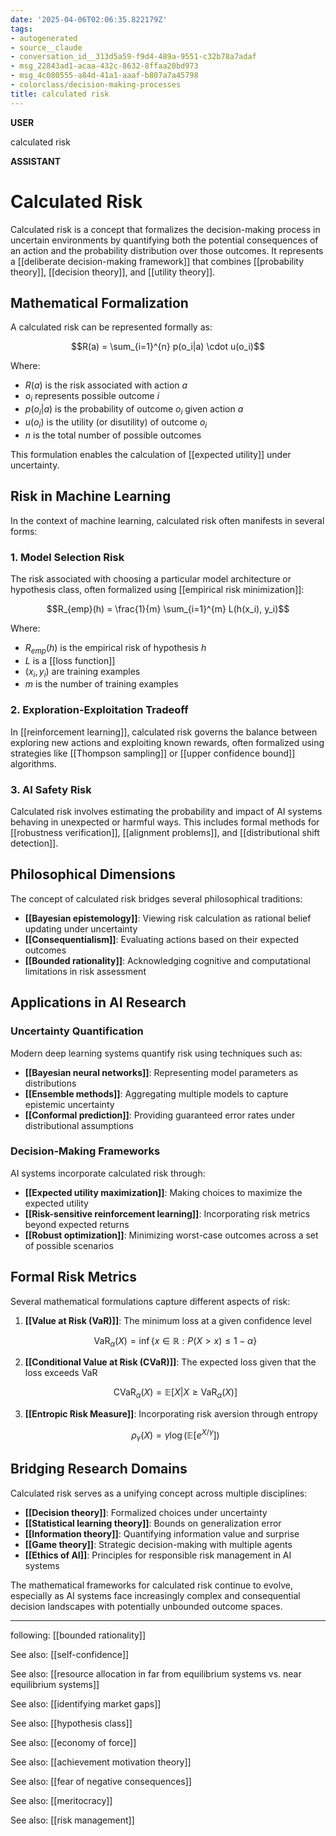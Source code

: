 ```yaml
---
date: '2025-04-06T02:06:35.822179Z'
tags:
- autogenerated
- source__claude
- conversation_id__313d5a59-f9d4-489a-9551-c32b78a7adaf
- msg_22843ad1-acaa-432c-8632-8ffaa20bd973
- msg_4c080555-a84d-41a1-aaaf-b807a7a45798
- colorclass/decision-making-processes
title: calculated risk
---
```


**USER**

calculated risk


**ASSISTANT**

# Calculated Risk

Calculated risk is a concept that formalizes the decision-making process in uncertain environments by quantifying both the potential consequences of an action and the probability distribution over those outcomes. It represents a [[deliberate decision-making framework]] that combines [[probability theory]], [[decision theory]], and [[utility theory]].

## Mathematical Formalization

A calculated risk can be represented formally as:

$$R(a) = \sum_{i=1}^{n} p(o_i|a) \cdot u(o_i)$$

Where:
- $R(a)$ is the risk associated with action $a$
- $o_i$ represents possible outcome $i$
- $p(o_i|a)$ is the probability of outcome $o_i$ given action $a$
- $u(o_i)$ is the utility (or disutility) of outcome $o_i$
- $n$ is the total number of possible outcomes

This formulation enables the calculation of [[expected utility]] under uncertainty.

## Risk in Machine Learning

In the context of machine learning, calculated risk often manifests in several forms:

### 1. Model Selection Risk

The risk associated with choosing a particular model architecture or hypothesis class, often formalized using [[empirical risk minimization]]:

$$R_{emp}(h) = \frac{1}{m} \sum_{i=1}^{m} L(h(x_i), y_i)$$

Where:
- $R_{emp}(h)$ is the empirical risk of hypothesis $h$
- $L$ is a [[loss function]]
- $(x_i, y_i)$ are training examples
- $m$ is the number of training examples

### 2. Exploration-Exploitation Tradeoff

In [[reinforcement learning]], calculated risk governs the balance between exploring new actions and exploiting known rewards, often formalized using strategies like [[Thompson sampling]] or [[upper confidence bound]] algorithms.

### 3. AI Safety Risk

Calculated risk involves estimating the probability and impact of AI systems behaving in unexpected or harmful ways. This includes formal methods for [[robustness verification]], [[alignment problems]], and [[distributional shift detection]].

## Philosophical Dimensions

The concept of calculated risk bridges several philosophical traditions:

- **[[Bayesian epistemology]]**: Viewing risk calculation as rational belief updating under uncertainty
- **[[Consequentialism]]**: Evaluating actions based on their expected outcomes
- **[[Bounded rationality]]**: Acknowledging cognitive and computational limitations in risk assessment

## Applications in AI Research

### Uncertainty Quantification

Modern deep learning systems quantify risk using techniques such as:

- **[[Bayesian neural networks]]**: Representing model parameters as distributions
- **[[Ensemble methods]]**: Aggregating multiple models to capture epistemic uncertainty
- **[[Conformal prediction]]**: Providing guaranteed error rates under distributional assumptions

### Decision-Making Frameworks

AI systems incorporate calculated risk through:

- **[[Expected utility maximization]]**: Making choices to maximize the expected utility
- **[[Risk-sensitive reinforcement learning]]**: Incorporating risk metrics beyond expected returns
- **[[Robust optimization]]**: Minimizing worst-case outcomes across a set of possible scenarios

## Formal Risk Metrics

Several mathematical formulations capture different aspects of risk:

1. **[[Value at Risk (VaR)]]**: The minimum loss at a given confidence level
   
   $$\text{VaR}_\alpha(X) = \inf\{x \in \mathbb{R} : P(X > x) \leq 1-\alpha\}$$

2. **[[Conditional Value at Risk (CVaR)]]**: The expected loss given that the loss exceeds VaR
   
   $$\text{CVaR}_\alpha(X) = \mathbb{E}[X | X \geq \text{VaR}_\alpha(X)]$$

3. **[[Entropic Risk Measure]]**: Incorporating risk aversion through entropy
   
   $$\rho_\gamma(X) = \gamma \log(\mathbb{E}[e^{X/\gamma}])$$

## Bridging Research Domains

Calculated risk serves as a unifying concept across multiple disciplines:

- **[[Decision theory]]**: Formalized choices under uncertainty
- **[[Statistical learning theory]]**: Bounds on generalization error
- **[[Information theory]]**: Quantifying information value and surprise
- **[[Game theory]]**: Strategic decision-making with multiple agents
- **[[Ethics of AI]]**: Principles for responsible risk management in AI systems

The mathematical frameworks for calculated risk continue to evolve, especially as AI systems face increasingly complex and consequential decision landscapes with potentially unbounded outcome spaces.


---


following: [[bounded rationality]]

See also: [[self-confidence]]


See also: [[resource allocation in far from equilibrium systems vs. near equilibrium systems]]


See also: [[identifying market gaps]]


See also: [[hypothesis class]]


See also: [[economy of force]]


See also: [[achievement motivation theory]]


See also: [[fear of negative consequences]]


See also: [[meritocracy]]


See also: [[risk management]]